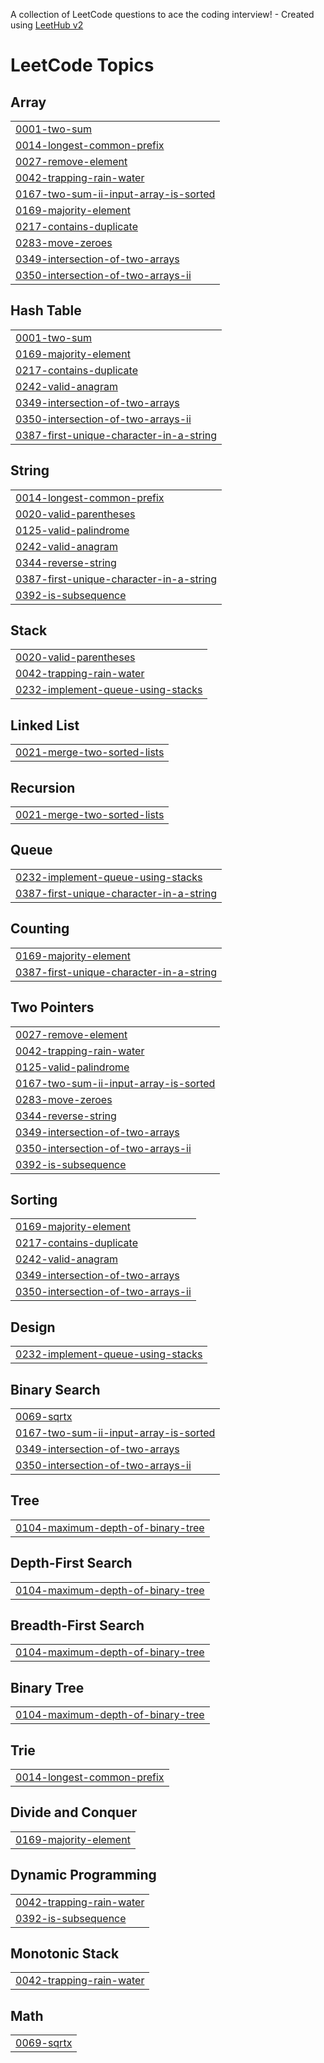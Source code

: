 A collection of LeetCode questions to ace the coding interview! - Created using [LeetHub v2](https://github.com/arunbhardwaj/LeetHub-2.0)
<!---LeetCode Topics Start-->
# LeetCode Topics
## Array
|  |
| ------- |
| [0001-two-sum](https://github.com/Ramdas-Nalawade/LeetCode/tree/master/0001-two-sum) |
| [0014-longest-common-prefix](https://github.com/Ramdas-Nalawade/LeetCode/tree/master/0014-longest-common-prefix) |
| [0027-remove-element](https://github.com/Ramdas-Nalawade/LeetCode/tree/master/0027-remove-element) |
| [0042-trapping-rain-water](https://github.com/Ramdas-Nalawade/LeetCode/tree/master/0042-trapping-rain-water) |
| [0167-two-sum-ii-input-array-is-sorted](https://github.com/Ramdas-Nalawade/LeetCode/tree/master/0167-two-sum-ii-input-array-is-sorted) |
| [0169-majority-element](https://github.com/Ramdas-Nalawade/LeetCode/tree/master/0169-majority-element) |
| [0217-contains-duplicate](https://github.com/Ramdas-Nalawade/LeetCode/tree/master/0217-contains-duplicate) |
| [0283-move-zeroes](https://github.com/Ramdas-Nalawade/LeetCode/tree/master/0283-move-zeroes) |
| [0349-intersection-of-two-arrays](https://github.com/Ramdas-Nalawade/LeetCode/tree/master/0349-intersection-of-two-arrays) |
| [0350-intersection-of-two-arrays-ii](https://github.com/Ramdas-Nalawade/LeetCode/tree/master/0350-intersection-of-two-arrays-ii) |
## Hash Table
|  |
| ------- |
| [0001-two-sum](https://github.com/Ramdas-Nalawade/LeetCode/tree/master/0001-two-sum) |
| [0169-majority-element](https://github.com/Ramdas-Nalawade/LeetCode/tree/master/0169-majority-element) |
| [0217-contains-duplicate](https://github.com/Ramdas-Nalawade/LeetCode/tree/master/0217-contains-duplicate) |
| [0242-valid-anagram](https://github.com/Ramdas-Nalawade/LeetCode/tree/master/0242-valid-anagram) |
| [0349-intersection-of-two-arrays](https://github.com/Ramdas-Nalawade/LeetCode/tree/master/0349-intersection-of-two-arrays) |
| [0350-intersection-of-two-arrays-ii](https://github.com/Ramdas-Nalawade/LeetCode/tree/master/0350-intersection-of-two-arrays-ii) |
| [0387-first-unique-character-in-a-string](https://github.com/Ramdas-Nalawade/LeetCode/tree/master/0387-first-unique-character-in-a-string) |
## String
|  |
| ------- |
| [0014-longest-common-prefix](https://github.com/Ramdas-Nalawade/LeetCode/tree/master/0014-longest-common-prefix) |
| [0020-valid-parentheses](https://github.com/Ramdas-Nalawade/LeetCode/tree/master/0020-valid-parentheses) |
| [0125-valid-palindrome](https://github.com/Ramdas-Nalawade/LeetCode/tree/master/0125-valid-palindrome) |
| [0242-valid-anagram](https://github.com/Ramdas-Nalawade/LeetCode/tree/master/0242-valid-anagram) |
| [0344-reverse-string](https://github.com/Ramdas-Nalawade/LeetCode/tree/master/0344-reverse-string) |
| [0387-first-unique-character-in-a-string](https://github.com/Ramdas-Nalawade/LeetCode/tree/master/0387-first-unique-character-in-a-string) |
| [0392-is-subsequence](https://github.com/Ramdas-Nalawade/LeetCode/tree/master/0392-is-subsequence) |
## Stack
|  |
| ------- |
| [0020-valid-parentheses](https://github.com/Ramdas-Nalawade/LeetCode/tree/master/0020-valid-parentheses) |
| [0042-trapping-rain-water](https://github.com/Ramdas-Nalawade/LeetCode/tree/master/0042-trapping-rain-water) |
| [0232-implement-queue-using-stacks](https://github.com/Ramdas-Nalawade/LeetCode/tree/master/0232-implement-queue-using-stacks) |
## Linked List
|  |
| ------- |
| [0021-merge-two-sorted-lists](https://github.com/Ramdas-Nalawade/LeetCode/tree/master/0021-merge-two-sorted-lists) |
## Recursion
|  |
| ------- |
| [0021-merge-two-sorted-lists](https://github.com/Ramdas-Nalawade/LeetCode/tree/master/0021-merge-two-sorted-lists) |
## Queue
|  |
| ------- |
| [0232-implement-queue-using-stacks](https://github.com/Ramdas-Nalawade/LeetCode/tree/master/0232-implement-queue-using-stacks) |
| [0387-first-unique-character-in-a-string](https://github.com/Ramdas-Nalawade/LeetCode/tree/master/0387-first-unique-character-in-a-string) |
## Counting
|  |
| ------- |
| [0169-majority-element](https://github.com/Ramdas-Nalawade/LeetCode/tree/master/0169-majority-element) |
| [0387-first-unique-character-in-a-string](https://github.com/Ramdas-Nalawade/LeetCode/tree/master/0387-first-unique-character-in-a-string) |
## Two Pointers
|  |
| ------- |
| [0027-remove-element](https://github.com/Ramdas-Nalawade/LeetCode/tree/master/0027-remove-element) |
| [0042-trapping-rain-water](https://github.com/Ramdas-Nalawade/LeetCode/tree/master/0042-trapping-rain-water) |
| [0125-valid-palindrome](https://github.com/Ramdas-Nalawade/LeetCode/tree/master/0125-valid-palindrome) |
| [0167-two-sum-ii-input-array-is-sorted](https://github.com/Ramdas-Nalawade/LeetCode/tree/master/0167-two-sum-ii-input-array-is-sorted) |
| [0283-move-zeroes](https://github.com/Ramdas-Nalawade/LeetCode/tree/master/0283-move-zeroes) |
| [0344-reverse-string](https://github.com/Ramdas-Nalawade/LeetCode/tree/master/0344-reverse-string) |
| [0349-intersection-of-two-arrays](https://github.com/Ramdas-Nalawade/LeetCode/tree/master/0349-intersection-of-two-arrays) |
| [0350-intersection-of-two-arrays-ii](https://github.com/Ramdas-Nalawade/LeetCode/tree/master/0350-intersection-of-two-arrays-ii) |
| [0392-is-subsequence](https://github.com/Ramdas-Nalawade/LeetCode/tree/master/0392-is-subsequence) |
## Sorting
|  |
| ------- |
| [0169-majority-element](https://github.com/Ramdas-Nalawade/LeetCode/tree/master/0169-majority-element) |
| [0217-contains-duplicate](https://github.com/Ramdas-Nalawade/LeetCode/tree/master/0217-contains-duplicate) |
| [0242-valid-anagram](https://github.com/Ramdas-Nalawade/LeetCode/tree/master/0242-valid-anagram) |
| [0349-intersection-of-two-arrays](https://github.com/Ramdas-Nalawade/LeetCode/tree/master/0349-intersection-of-two-arrays) |
| [0350-intersection-of-two-arrays-ii](https://github.com/Ramdas-Nalawade/LeetCode/tree/master/0350-intersection-of-two-arrays-ii) |
## Design
|  |
| ------- |
| [0232-implement-queue-using-stacks](https://github.com/Ramdas-Nalawade/LeetCode/tree/master/0232-implement-queue-using-stacks) |
## Binary Search
|  |
| ------- |
| [0069-sqrtx](https://github.com/Ramdas-Nalawade/LeetCode/tree/master/0069-sqrtx) |
| [0167-two-sum-ii-input-array-is-sorted](https://github.com/Ramdas-Nalawade/LeetCode/tree/master/0167-two-sum-ii-input-array-is-sorted) |
| [0349-intersection-of-two-arrays](https://github.com/Ramdas-Nalawade/LeetCode/tree/master/0349-intersection-of-two-arrays) |
| [0350-intersection-of-two-arrays-ii](https://github.com/Ramdas-Nalawade/LeetCode/tree/master/0350-intersection-of-two-arrays-ii) |
## Tree
|  |
| ------- |
| [0104-maximum-depth-of-binary-tree](https://github.com/Ramdas-Nalawade/LeetCode/tree/master/0104-maximum-depth-of-binary-tree) |
## Depth-First Search
|  |
| ------- |
| [0104-maximum-depth-of-binary-tree](https://github.com/Ramdas-Nalawade/LeetCode/tree/master/0104-maximum-depth-of-binary-tree) |
## Breadth-First Search
|  |
| ------- |
| [0104-maximum-depth-of-binary-tree](https://github.com/Ramdas-Nalawade/LeetCode/tree/master/0104-maximum-depth-of-binary-tree) |
## Binary Tree
|  |
| ------- |
| [0104-maximum-depth-of-binary-tree](https://github.com/Ramdas-Nalawade/LeetCode/tree/master/0104-maximum-depth-of-binary-tree) |
## Trie
|  |
| ------- |
| [0014-longest-common-prefix](https://github.com/Ramdas-Nalawade/LeetCode/tree/master/0014-longest-common-prefix) |
## Divide and Conquer
|  |
| ------- |
| [0169-majority-element](https://github.com/Ramdas-Nalawade/LeetCode/tree/master/0169-majority-element) |
## Dynamic Programming
|  |
| ------- |
| [0042-trapping-rain-water](https://github.com/Ramdas-Nalawade/LeetCode/tree/master/0042-trapping-rain-water) |
| [0392-is-subsequence](https://github.com/Ramdas-Nalawade/LeetCode/tree/master/0392-is-subsequence) |
## Monotonic Stack
|  |
| ------- |
| [0042-trapping-rain-water](https://github.com/Ramdas-Nalawade/LeetCode/tree/master/0042-trapping-rain-water) |
## Math
|  |
| ------- |
| [0069-sqrtx](https://github.com/Ramdas-Nalawade/LeetCode/tree/master/0069-sqrtx) |
<!---LeetCode Topics End-->